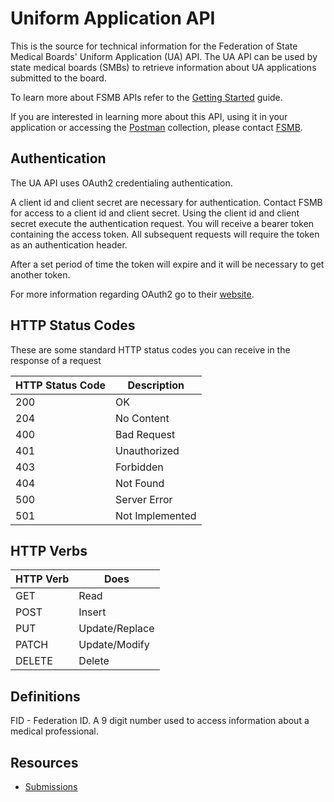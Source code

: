 # Uniform Application API 

This is the source for technical information for the Federation of State Medical Boards' Uniform Application (UA) API. The UA API can be used by state medical boards (SMBs) to retrieve information about UA applications submitted to the board. 

To learn more about FSMB APIs refer to the [Getting Started](https://github.com/fsmb/api-docs) guide.

If you are interested in learning more about this API, using it in your application or accessing the [Postman]( https://www.getpostman.com/) collection,  please contact [FSMB](mailto:ua@fsmb.org).

## Authentication 

The UA API uses OAuth2 credentialing authentication. 

A client id and client secret are necessary for authentication. Contact FSMB for access to a client id and client secret. Using the client id and client secret execute the authentication request. You will receive a bearer token containing the access token. All subsequent requests will require the token as an authentication header. 

After a set period of time the token will expire and it will be necessary to get another token.

For more information regarding OAuth2 go to their [website](https://oauth.net/2/).

## HTTP Status Codes

These are some standard HTTP status codes you can receive in the response of a request

| HTTP Status Code | Description     |
| ---------------- | --------------- |
| 200              | OK              |
| 204              | No Content      |
| 400              | Bad Request     |
| 401              | Unauthorized    |
| 403              | Forbidden       |
| 404              | Not Found       |
| 500              | Server Error    |
| 501              | Not Implemented |

## HTTP Verbs

| HTTP Verb | Does   |
| --------- | ------ |
| GET       | Read   |
| POST      | Insert |
| PUT       | Update/Replace |
| PATCH     | Update/Modify |
| DELETE    | Delete |

## Definitions

FID - Federation ID. A 9 digit number used to access information about a medical professional.

## Resources

- [Submissions](docs/submissions/readme.md)

